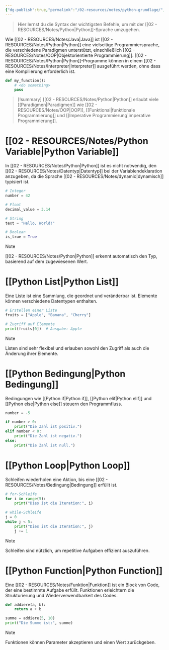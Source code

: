 ```yaml
---
{"dg-publish":true,"permalink":"/02-resources/notes/python-grundlage/","tags":["code/python"],"noteIcon":"","updated":"2024-11-02T22:47:08.000+01:00"}
---
```


> Hier lernst du die Syntax der wichtigsten Befehle, um mit der [[02 - RESOURCES/Notes/Python\|Python]]-Sprache umzugehen.

Wie [[02 - RESOURCES/Notes/Java\|Java]] ist [[02 - RESOURCES/Notes/Python\|Python]] eine vielseitige Programmiersprache, die verschiedene Paradigmen unterstützt, einschließlich [[02 - RESOURCES/Notes/OOP\|Objektorientierte Programmierung]]. 
[[02 - RESOURCES/Notes/Python\|Python]]-Programme können in einem [[02 - RESOURCES/Notes/Interpreter\|Interpreter]] ausgeführt werden, ohne dass eine Kompilierung erforderlich ist.
```python
def my_function():
    # <do something>
    pass
```
>[!summary]
> [[02 - RESOURCES/Notes/Python\|Python]] erlaubt viele [[Paradigmen\|Paradigmen]] wie [[02 - RESOURCES/Notes/OOP\|OOP]], [[Funktional\|funktionale Programmierung]] und [[Imperative Programmierung\|imperative Programmierung]].

# [[02 - RESOURCES/Notes/Python Variable\|Python Variable]]
In [[02 - RESOURCES/Notes/Python\|Python]] ist es nicht notwendig, den [[02 - RESOURCES/Notes/Datentyp\|Datentyp]] bei der Variablendeklaration anzugeben, da die Sprache [[02 - RESOURCES/Notes/dynamic\|dynamisch]] typisiert ist.
```python
# Integer
number = 42

# Float
decimal_value = 3.14

# String
text = "Hello, World!"

# Boolean
is_true = True
```
>[!note]
> [[02 - RESOURCES/Notes/Python\|Python]] erkennt automatisch den Typ, basierend auf dem zugewiesenen Wert.

# [[Python List\|Python List]]
Eine Liste ist eine Sammlung, die geordnet und veränderbar ist. Elemente können verschiedene Datentypen enthalten.
```python
# Erstellen einer Liste
fruits = ["Apple", "Banana", "Cherry"]

# Zugriff auf Elemente
print(fruits[0])  # Ausgabe: Apple
```

>[!note]
>Listen sind sehr flexibel und erlauben sowohl den Zugriff als auch die Änderung ihrer Elemente.

# [[Python Bedingung\|Python Bedingung]]
Bedingungen wie [[Python if\|Python if]], [[Python elif\|Python elif]] und [[Python else\|Python else]] steuern den Programmfluss.
```python
number = -5

if number > 0:
    print("Die Zahl ist positiv.")
elif number < 0:
    print("Die Zahl ist negativ.")
else:
    print("Die Zahl ist null.")
```

# [[Python Loop\|Python Loop]]
Schleifen wiederholen eine Aktion, bis eine [[02 - RESOURCES/Notes/Bedingung\|Bedingung]] erfüllt ist.
```python
# for-Schleife
for i in range(5):
    print("Dies ist die Iteration:", i)

# while-Schleife
j = 0
while j < 5:
    print("Dies ist die Iteration:", j)
    j += 1
```
>[!note]
> Schleifen sind nützlich, um repetitive Aufgaben effizient auszuführen.

# [[Python Function\|Python Function]]
Eine [[02 - RESOURCES/Notes/Funktion\|Funktion]] ist ein Block von Code, der eine bestimmte Aufgabe erfüllt. Funktionen erleichtern die Strukturierung und Wiederverwendbarkeit des Codes.
```python
def addiere(a, b):
    return a + b

summe = addiere(5, 10)
print("Die Summe ist:", summe)
```
>[!note]
> Funktionen können Parameter akzeptieren und einen Wert zurückgeben. 
